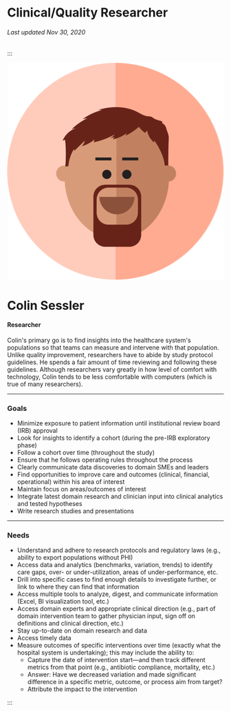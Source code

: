 # Clinical/Quality Researcher

###### Last updated Nov 30, 2020

:::

<div class="persona-header">

![Avatar Image](./assets/avatars/avatar90.svg)

<div>

# Colin Sessler

#### Researcher

Colin's primary go is to find insights into the healthcare system's populations so that teams can measure and intervene with that population. Unlike quality improvement, researchers have to abide by study protocol guidelines. He spends a fair amount of time reviewing and following these guidelines. Although researchers vary greatly in how level of comfort with technology, Colin tends to be less comfortable with computers (which is true of many researchers).

</div>

</div>

<article>

---

### Goals

-   Minimize exposure to patient information until institutional review board (IRB) approval
-   Look for insights to identify a cohort (during the pre-IRB exploratory phase)
-   Follow a cohort over time (throughout the study)
-   Ensure that he follows operating rules throughout the process
-   Clearly communicate data discoveries to domain SMEs and leaders
-   Find opportunities to improve care and outcomes (clinical, financial, operational) within his area of interest
-   Maintain focus on areas/outcomes of interest
-   Integrate latest domain research and clinician input into clinical analytics and tested hypotheses
-   Write research studies and presentations

---

### Needs

-   Understand and adhere to research protocols and regulatory laws (e.g., ability to export populations without PHI)
-   Access data and analytics (benchmarks, variation, trends) to identify care gaps, over- or under-utilization, areas of under-performance, etc.
-   Drill into specific cases to find enough details to investigate further, or link to where they can find that information
-   Access multiple tools to analyze, digest, and communicate information (Excel, BI visualization tool, etc.)
-   Access domain experts and appropriate clinical direction (e.g., part of domain intervention team to gather physician input, sign off on definitions and clinical direction, etc.)
-   Stay up-to-date on domain research and data
-   Access timely data
-   Measure outcomes of specific interventions over time (exactly what the hospital system is undertaking); this may include the ability to:
    -   Capture the date of intervention start—and then track different metrics from that point (e.g., antibiotic compliance, mortality, etc.)
    -   Answer: Have we decreased variation and made significant difference in a specific metric, outcome, or process aim from target?
    -   Attribute the impact to the intervention

</article>

:::
